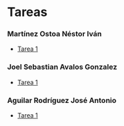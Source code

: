 # Tareas
### Martínez Ostoa Néstor Iván
- [Tarea 1](https://www.overleaf.com/read/rvsbvhczzwcj)
### Joel Sebastian Avalos Gonzalez
- [Tarea 1](https://www.overleaf.com/project/5f9a540a8a6f330001b79943)
### Aguilar Rodríguez José Antonio
- [Tarea 1](https://es.overleaf.com/5558763117vrmvhxwtqjjv)
